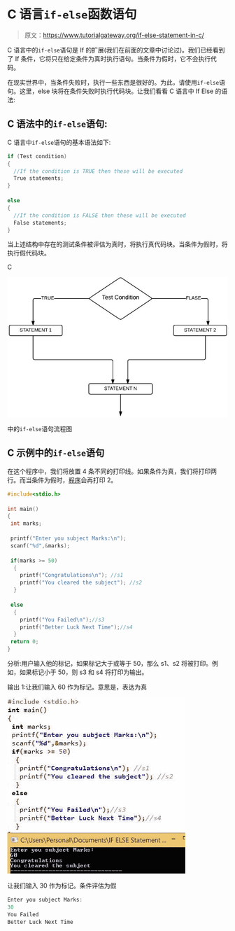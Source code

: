 # C 语言`if-else`函数语句

> 原文：<https://www.tutorialgateway.org/if-else-statement-in-c/>

C 语言中的`if-else`语句是 If 的扩展(我们在前面的文章中讨论过)。我们已经看到了 If 条件，它将只在给定条件为真时执行语句。当条件为假时，它不会执行代码。

在现实世界中，当条件失败时，执行一些东西是很好的。为此，请使用`if-else`语句。这里，else 块将在条件失败时执行代码块。让我们看看 C 语言中 If Else 的语法:

## C 语法中的`if-else`语句:

C 语言中`if-else`语句的基本语法如下:

```c
if (Test condition)
{
  //If the condition is TRUE then these will be executed
  True statements;
}

else
{
  //If the condition is FALSE then these will be executed
  False statements;
}
```

当上述结构中存在的测试条件被评估为真时，将执行真代码块。当条件为假时，将执行假代码块。

C

![Flow Chart for If Else Statement in C](img/564f867831d75efac7da2a42c619c8c0.png)

中的`if-else`语句流程图

## C 示例中的`if-else`语句

在这个程序中，我们将放置 4 条不同的打印线。如果条件为真，我们将打印两行。而当条件为假时，[程序](https://www.tutorialgateway.org/c-programming/)会再打印 2。

```c
#include<stdio.h> 

int main()
{
 int marks;

 printf("Enter you subject Marks:\n");
 scanf("%d",&marks);

 if(marks >= 50)
  {
    printf("Congratulations\n"); //s1 
    printf("You cleared the subject"); //s2
  }

 else
  {
    printf("You Failed\n");//s3
    printf("Better Luck Next Time");//s4
  }
 return 0;
}
```

分析:用户输入他的标记，如果标记大于或等于 50，那么 s1、s2 将被打印。例如，如果标记小于 50，则 s3 和 s4 将打印为输出。

输出 1:让我们输入 60 作为标记。意思是，表达为真

![If Else Statement in C Output 1](img/6b9cf7e727f9f846f2c1726e42ff24b9.png)

让我们输入 30 作为标记。条件评估为假

```c
Enter you subject Marks:
30
You Failed
Better Luck Next Time
```